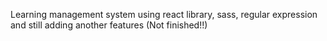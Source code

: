 Learning management system using react library, sass, regular expression and still adding another features (Not finished!!) 
